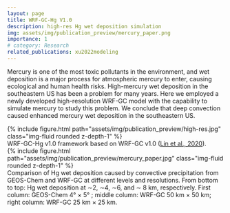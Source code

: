 ```yaml
---
layout: page
title: WRF-GC-Hg V1.0
description: high-res Hg wet deposition simulation
img: assets/img/publication_preview/mercury_paper.png
importance: 1
# category: Research
related_publications: xu2022modeling
---
```


Mercury is one of the most toxic pollutants in the environment, and wet deposition is a major process for atmospheric mercury to enter, causing ecological and human health risks. High-mercury wet deposition in the southeastern US has been a problem for many years. Here we employed a newly developed high-resolution WRF-GC model with the capability to simulate mercury to study this problem. We conclude that deep convection caused enhanced mercury wet deposition in the southeastern US.

<div class="row">
    <div class="col-sm mt-3 mt-md-0">
        {% include figure.html path="assets/img/publication_preview/high-res.jpg" class="img-fluid rounded z-depth-1" %}
    </div>
</div>
<div class="caption">
    WRF-GC-Hg v1.0 framework based on WRF-GC v1.0 
    (<a href="https://gmd.copernicus.org/articles/13/3241/2020/">Lin et al., 2020</a>).
</div>

<div class="row">
    <div class="col-sm mt-3 mt-md-0">
        {% include figure.html path="assets/img/publication_preview/mercury_paper.jpg" class="img-fluid rounded z-depth-1" %}
    </div>
</div>
<div class="caption">
    Comparison of Hg wet deposition caused by convective precipitation from GEOS-Chem and WRF-GC at different levels and resolutions. From bottom to top: Hg wet deposition at ∼2, ∼4, ∼6, and ∼ 8 km, respectively. First column: GEOS-Chem 4&deg × 5&deg ; middle column: WRF-GC 50 km × 50 km; right column: WRF-GC 25 km × 25 km.
</div>